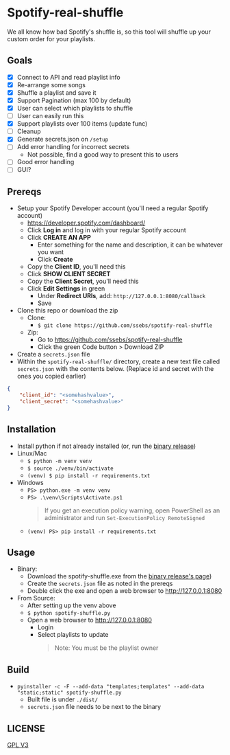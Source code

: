 # Spotify-real-shuffle

We all know how bad Spotify's shuffle is, so this tool will shuffle up your custom order for your playlists.

## Goals
- [x] Connect to API and read playlist info
- [X] Re-arrange some songs
- [X] Shuffle a playlist and save it
- [x] Support Pagination (max 100 by default)
- [x] User can select which playlists to shuffle
- [ ] User can easily run this
- [x] Support playlists over 100 items (update func)
- [ ] Cleanup
- [x] Generate secrets.json on `/setup`
- [ ] Add error handling for incorrect secrets
    - Not possible, find a good way to present this to users
- [ ] Good error handling
- [ ] GUI?

## Prereqs
- Setup your Spotify Developer account (you'll need a regular Spotify account)
    - https://developer.spotify.com/dashboard/
    - Click **Log in** and log in with your regular Spotify account
    - Click **CREATE AN APP**
        - Enter something for the name and description, it can be whatever you want
        - Click **Create**
    - Copy the **Client ID**, you'll need this
    - Click **SHOW CLIENT SECRET**
    - Copy the **Client Secret**, you'll need this
    - Click **Edit Settings** in green
        - Under **Redirect URIs**, add: `http://127.0.0.1:8080/callback`
        - Save
- Clone this repo or download the zip
    - Clone:
        - `$ git clone https://github.com/ssebs/spotify-real-shuffle`
    - Zip:
        - Go to https://github.com/ssebs/spotify-real-shuffle
        - Click the green Code button > Download ZIP
- Create a `secrets.json` file
- Within the `spotify-real-shuffle/` directory, create a new text file called `secrets.json` with the contents below. (Replace id and secret with the ones you copied earlier)
```json
{
    "client_id": "<somehashvalue>",
    "client_secret": "<somehashvalue>"
}
```


## Installation
- Install python if not already installed (or, run the [binary release](https://github.com/ssebs/spotify-real-shuffle/releases/))
- Linux/Mac
    - `$ python -m venv venv`
    - `$ source ./venv/bin/activate` 
    - `(venv) $ pip install -r requirements.txt`
- Windows
    - `PS> python.exe -m venv venv`
    - `PS> .\venv\Scripts\Activate.ps1`
        > If you get an execution policy warning, open PowerShell as an administrator and run `Set-ExecutionPolicy RemoteSigned`
    - `(venv) PS> pip install -r requirements.txt`

## Usage
- Binary:
    - Download the spotify-shuffle.exe from the [binary release's page](https://github.com/ssebs/spotify-real-shuffle/releases/))
    - Create the `secrets.json` file as noted in the prereqs
    - Double click the exe and open a web browser to http://127.0.0.1:8080 
- From Source:
    - After setting up the venv above
    - `$ python spotify-shuffle.py`
    - Open a web browser to http://127.0.0.1:8080 
        - Login
        - Select playlists to update
            > Note: You must be the playlist owner

## Build
- `pyinstaller -c -F --add-data "templates;templates" --add-data "static;static" spotify-shuffle.py`
    - Built file is under `./dist/`
    - `secrets.json` file needs to be next to the binary

## LICENSE
[GPL V3](./LICENSE)
